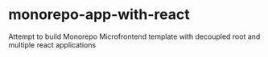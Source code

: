 # monorepo-app-with-react
Attempt to build Monorepo Microfrontend template with decoupled root and multiple react applications
